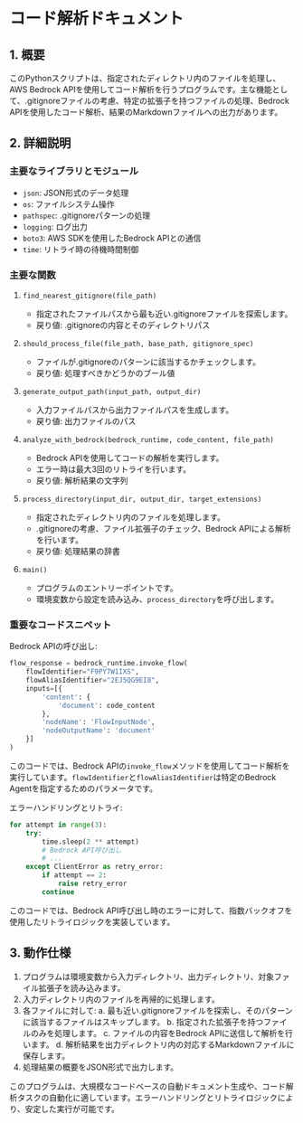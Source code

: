 # コード解析ドキュメント

## 1. 概要
このPythonスクリプトは、指定されたディレクトリ内のファイルを処理し、AWS Bedrock APIを使用してコード解析を行うプログラムです。主な機能として、.gitignoreファイルの考慮、特定の拡張子を持つファイルの処理、Bedrock APIを使用したコード解析、結果のMarkdownファイルへの出力があります。

## 2. 詳細説明

### 主要なライブラリとモジュール
- `json`: JSON形式のデータ処理
- `os`: ファイルシステム操作
- `pathspec`: .gitignoreパターンの処理
- `logging`: ログ出力
- `boto3`: AWS SDKを使用したBedrock APIとの通信
- `time`: リトライ時の待機時間制御

### 主要な関数

1. `find_nearest_gitignore(file_path)`
   - 指定されたファイルパスから最も近い.gitignoreファイルを探索します。
   - 戻り値: .gitignoreの内容とそのディレクトリパス

2. `should_process_file(file_path, base_path, gitignore_spec)`
   - ファイルが.gitignoreのパターンに該当するかチェックします。
   - 戻り値: 処理すべきかどうかのブール値

3. `generate_output_path(input_path, output_dir)`
   - 入力ファイルパスから出力ファイルパスを生成します。
   - 戻り値: 出力ファイルのパス

4. `analyze_with_bedrock(bedrock_runtime, code_content, file_path)`
   - Bedrock APIを使用してコードの解析を実行します。
   - エラー時は最大3回のリトライを行います。
   - 戻り値: 解析結果の文字列

5. `process_directory(input_dir, output_dir, target_extensions)`
   - 指定されたディレクトリ内のファイルを処理します。
   - .gitignoreの考慮、ファイル拡張子のチェック、Bedrock APIによる解析を行います。
   - 戻り値: 処理結果の辞書

6. `main()`
   - プログラムのエントリーポイントです。
   - 環境変数から設定を読み込み、`process_directory`を呼び出します。

### 重要なコードスニペット

Bedrock APIの呼び出し:
```python
flow_response = bedrock_runtime.invoke_flow(
    flowIdentifier="F9PY7W1IXS",
    flowAliasIdentifier="2EJ5QG9EI8",
    inputs=[{
        'content': {
            'document': code_content
        },
        'nodeName': 'FlowInputNode',
        'nodeOutputName': 'document'
    }]
)
```
このコードでは、Bedrock APIの`invoke_flow`メソッドを使用してコード解析を実行しています。`flowIdentifier`と`flowAliasIdentifier`は特定のBedrock Agentを指定するためのパラメータです。

エラーハンドリングとリトライ:
```python
for attempt in range(3):
    try:
        time.sleep(2 ** attempt)
        # Bedrock API呼び出し
        # ...
    except ClientError as retry_error:
        if attempt == 2:
            raise retry_error
        continue
```
このコードでは、Bedrock API呼び出し時のエラーに対して、指数バックオフを使用したリトライロジックを実装しています。

## 3. 動作仕様
1. プログラムは環境変数から入力ディレクトリ、出力ディレクトリ、対象ファイル拡張子を読み込みます。
2. 入力ディレクトリ内のファイルを再帰的に処理します。
3. 各ファイルに対して:
   a. 最も近い.gitignoreファイルを探索し、そのパターンに該当するファイルはスキップします。
   b. 指定された拡張子を持つファイルのみを処理します。
   c. ファイルの内容をBedrock APIに送信して解析を行います。
   d. 解析結果を出力ディレクトリ内の対応するMarkdownファイルに保存します。
4. 処理結果の概要をJSON形式で出力します。

このプログラムは、大規模なコードベースの自動ドキュメント生成や、コード解析タスクの自動化に適しています。エラーハンドリングとリトライロジックにより、安定した実行が可能です。